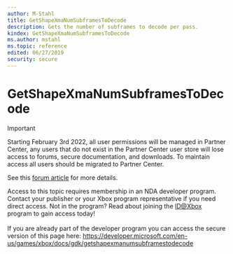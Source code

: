 ```yaml
---
author: M-Stahl
title: GetShapeXmaNumSubframesToDecode
description: Gets the number of subframes to decode per pass.
kindex: GetShapeXmaNumSubframesToDecode
ms.author: mstahl
ms.topic: reference
edited: 06/27/2019
security: secure
---
```


# GetShapeXmaNumSubframesToDecode
> [!IMPORTANT]
> Starting February 3rd 2022, all user permissions will be managed in Partner Center, any users that do not exist in the Partner Center user store will lose access to forums, secure documentation, and downloads. To maintain access all users should be migrated to Partner Center. <p></p>See this <a href="https://forums.xboxlive.com/articles/132187/breaking-change-user-access-for-forums-secure-docu.html">forum article</a> for more details.  

 Access to this topic requires membership in an NDA developer program. Contact your publisher or your Xbox program representative if you need direct access. Not in the program? Read about joining the <a href="https://www.xbox.com/Developers/id">ID@Xbox</a> program to gain access today!  <br/><br/>If you are already part of the developer program you can access the secure version of this page here: <a target="_blank" href="https://developer.microsoft.com/en-us/games/xbox/docs/gdk/getshapexmanumsubframestodecode">https://developer.microsoft.com/en-us/games/xbox/docs/gdk/getshapexmanumsubframestodecode</a>